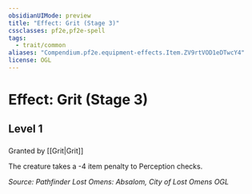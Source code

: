 ```yaml
---
obsidianUIMode: preview
title: "Effect: Grit (Stage 3)"
cssclasses: pf2e,pf2e-spell
tags:
  - trait/common
aliases: "Compendium.pf2e.equipment-effects.Item.ZV9rtVOD1eDTwcY4"
license: OGL
---
```

# Effect: Grit (Stage 3)
## Level 1
### 






Granted by [[Grit|Grit]]

The creature takes a -4 item penalty to Perception checks.

*Source: Pathfinder Lost Omens: Absalom, City of Lost Omens*
*OGL*